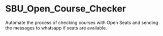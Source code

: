 # SBU_Open_Course_Checker
Automate the process of checking courses with Open Seats and sending the messages to whatsapp if seats are available.
